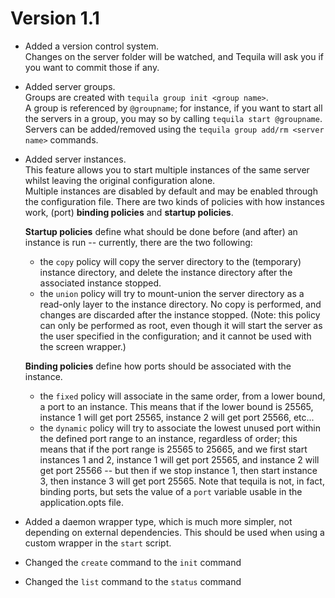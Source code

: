 Version 1.1
===========

* Added a version control system.  
    Changes on the server folder will be watched, and Tequila will ask you if you want to commit those if any.
    
* Added server groups.  
    Groups are created with `tequila group init <group name>`.  
    A group is referenced by `@groupname`; for instance, if you want to start all the servers in a group, you may so by calling `tequila start @groupname`.  
    Servers can be added/removed using the `tequila group add/rm <server name>` commands.
    
* Added server instances.  
    This feature allows you to start multiple instances of the same server whilst leaving the original configuration alone.  
    Multiple instances are disabled by default and may be enabled through the configuration file.
    There are two kinds of policies with how instances work, (port) **binding policies** and **startup policies**.  
    
    **Startup policies** define what should be done before (and after) an instance is run -- currently, there are the two following:
    * the `copy` policy will copy the server directory to the (temporary) instance directory, and delete the instance directory after the associated instance stopped.
    * the `union` policy will try to mount-union the server directory as a read-only layer to the instance directory. No copy is performed, and changes are discarded after the instance stopped. (Note: this policy can only be performed as root, even though it will start the server as the user specified in the configuration; and it cannot be used with the screen wrapper.)
    
    **Binding policies** define how ports should be associated with the instance.
    * the `fixed` policy will associate in the same order, from a lower bound, a port to an instance. This means that if the lower bound is 25565, instance 1 will get port 25565, instance 2 will get port 25566, etc...
    * the `dynamic` policy will try to associate the lowest unused port within the defined port range to an instance, regardless of order; this means that if the port range is 25565 to 25665, and we first start instances 1 and 2, instance 1 will get port 25565, and instance 2 will get port 25566 -- but then if we stop instance 1, then start instance 3, then instance 3 will get port 25565.
    Note that tequila is not, in fact, binding ports, but sets the value of a `port` variable usable in the application.opts file.
    
* Added a daemon wrapper type, which is much more simpler, not depending on external dependencies. This should be used when using a custom wrapper in the `start` script.
* Changed the `create` command to the `init` command
* Changed the `list` command to the `status` command

